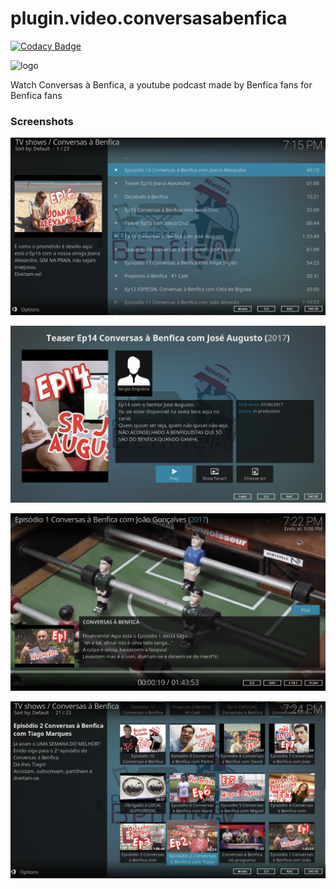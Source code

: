 # plugin.video.conversasabenfica

[![Codacy Badge](https://api.codacy.com/project/badge/Grade/f01123e9b0984c39bfe7bb68fc0dd031)](https://www.codacy.com/app/92enen/plugin.video.conversasabenfica?utm_source=github.com&amp;utm_medium=referral&amp;utm_content=enen92/plugin.video.conversasabenfica&amp;utm_campaign=Badge_Grade)

![logo](https://s1.postimg.org/6lp9ovlq7/conversasbenfica.png)

Watch Conversas à Benfica, a youtube podcast made by Benfica fans for Benfica fans

### Screenshots

![screen1](https://github.com/enen92/plugin.video.conversasabenfica/raw/master/resources/images/screenshot-1.png)

![screen2](https://github.com/enen92/plugin.video.conversasabenfica/raw/master/resources/images/screenshot-2.png)

![screen3](https://github.com/enen92/plugin.video.conversasabenfica/raw/master/resources/images/screenshot-3.png)

![screen4](https://github.com/enen92/plugin.video.conversasabenfica/raw/master/resources/images/screenshot-4.png)

